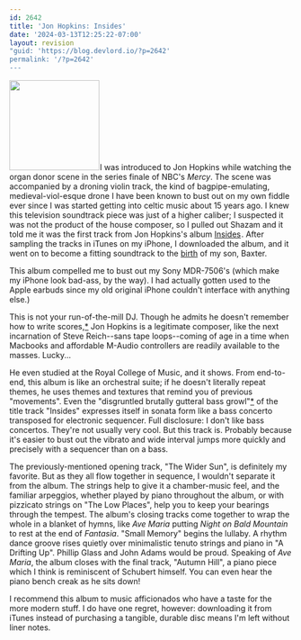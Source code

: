 ```yaml
---
id: 2642
title: 'Jon Hopkins: Insides'
date: '2024-03-13T12:25:22-07:00'
layout: revision
"guid: 'https://blog.devlord.io/?p=2642'
permalink: '/?p=2642'
---
```


<a href="http://www.amazon.com/gp/product/B001VFV1D8?ie=UTF8&amp;tag=lord1689-20&amp;linkCode=as2&amp;camp=1789&amp;creative=390957&amp;creativeASIN=B001VFV1D8"><img class="alignleft" style="border-color:initial;border-style:initial;border-width:0;" src="http://2.bp.blogspot.com/_OZWxOfjIgdA/TBgJ92dMfXI/AAAAAAAAJLY/0ObREPoMMNE/s400/51gTFcVu-JL._SL160_.jpg" alt="" width="160" height="160" border="0" /></a><img src="http://www.assoc-amazon.com/e/ir?t=lord1689-20&amp;l=as2&amp;o=1&amp;a=B001VFV1D8" alt="" width="1" height="1" border="0" />I was introduced to Jon Hopkins while watching the organ donor scene in the series finale of NBC's <em>Mercy</em>. The scene was accompanied by a droning violin track, the kind of bagpipe-emulating, medieval-viol-esque drone I have been known to bust out on my own fiddle ever since I was started getting into celtic music about 15 years ago. I knew this television soundtrack piece was just of a higher caliber; I suspected it was not the product of the house composer, so I pulled out Shazam and it told me it was the first track from Jon Hopkins's album <a href="http://www.amazon.com/gp/product/B001VFV1D8?ie=UTF8&amp;tag=lord1689-20&amp;linkCode=as2&amp;camp=1789&amp;creative=390957&amp;creativeASIN=B001VFV1D8">Insides</a><img src="http://www.assoc-amazon.com/e/ir?t=lord1689-20&amp;l=as2&amp;o=1&amp;a=B001VFV1D8" alt="" width="1" height="1" border="0" />. After sampling the tracks in iTunes on my iPhone, I downloaded the album, and it went on to become a fitting soundtrack to the <a href="/2010/05/24/baxter-isaac-lord/">birth</a> of my son, Baxter.

This album compelled me to bust out my Sony MDR-7506's (which make my iPhone look bad-ass, by the way). I had actually gotten used to the Apple earbuds since my old original iPhone couldn't interface with anything else.)

This is not your run-of-the-mill DJ. Though he admits he doesn't remember how to write scores,<a href="http://www.cyclicdefrost.com/blog/2009/05/31/jon-hopkins-qa">*</a> Jon Hopkins is a legitimate composer, like the next incarnation of Steve Reich--sans tape loops--coming of age in a time when Macbooks and affordable M-Audio controllers are readily available to the masses. Lucky...

He even studied at the Royal College of Music, and it shows. From end-to-end, this album is like an orchestral suite; if he doesn't literally repeat themes, he uses themes and textures that remind you of previous "movements". Even the "disgruntled brutally gutteral bass growl"<a href="http://www.tinymixtapes.com/music-review/jon-hopkins-insides">*</a> of the title track "Insides" expresses itself in sonata form like a bass concerto transposed for electronic sequencer. Full disclosure: I don't like bass concertos. They're not usually very cool. But this track is. Probably because it's easier to bust out the vibrato and wide interval jumps more quickly and precisely with a sequencer than on a bass.

The previously-mentioned opening track, "The Wider Sun", is definitely my favorite. But as they all flow together in sequence, I wouldn't separate it from the album. The strings help to give it a chamber-music feel, and the familiar arpeggios, whether played by piano throughout the album, or with pizzicato strings on "The Low Places", help you to keep your bearings through the tempest. The album's closing tracks come together to wrap the whole in a blanket of hymns, like <em>Ave Maria</em> putting <em>Night on Bald Mountain</em> to rest at the end of <em>Fantasia</em>. "Small Memory" begins the lullaby. A rhythm dance groove rises quietly over minimalistic tenuto strings and piano in "A Drifting Up". Phillip Glass and John Adams would be proud. Speaking of <em>Ave Maria</em>, the album closes with the final track, "Autumn Hill", a piano piece which I think is reminiscent of Schubert himself. You can even hear the piano bench creak as he sits down!

I recommend this album to music afficionados who have a taste for the more modern stuff. I do have one regret, however: downloading it from iTunes instead of purchasing a tangible, durable disc means I'm left without liner notes.
<div class="blogger-post-footer"></div>